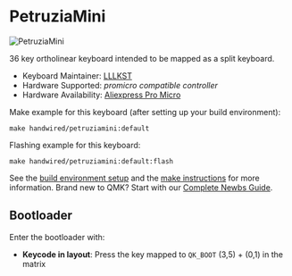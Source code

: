 # PetruziaMini

![PetruziaMini](https://i.imgur.com/uk2BSazh.jpeg)

36 key ortholinear keyboard intended to be mapped as a split keyboard.

* Keyboard Maintainer: [LLLKST](https://github.com/LLLKST)
* Hardware Supported: *promicro compatible controller*
* Hardware Availability: [Aliexpress Pro Micro](https://www.aliexpress.us/item/3256805781371913.html)


Make example for this keyboard (after setting up your build environment):

    make handwired/petruziamini:default

Flashing example for this keyboard:

    make handwired/petruziamini:default:flash

See the [build environment setup](https://docs.qmk.fm/#/getting_started_build_tools) and the [make instructions](https://docs.qmk.fm/#/getting_started_make_guide) for more information. Brand new to QMK? Start with our [Complete Newbs Guide](https://docs.qmk.fm/#/newbs).

## Bootloader

Enter the bootloader with:

* **Keycode in layout**: Press the key mapped to `QK_BOOT` (3,5) + (0,1) in the matrix
